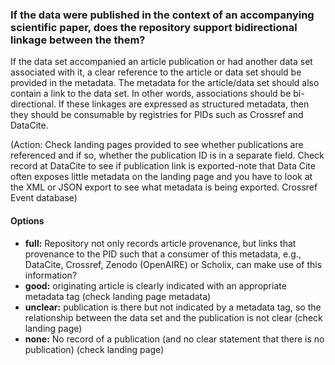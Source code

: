 ### If the data were published in the context of an accompanying scientific paper, does the repository support bidirectional linkage between the them?  

If the data set accompanied an article publication or had another data set associated with it, a clear reference to the article or data set should be provided in the metadata.  The metadata for the article/data set should also contain a link to the data set.  In other words, associations should be bi-directional.  If these linkages are expressed as structured metadata, then they should be consumable by registries for PIDs such as Crossref and DataCite.

(Action:  Check landing pages provided to see whether publications are referenced and if so, whether the publication ID is in a separate field.  Check record at DataCite to see if publication link is exported-note that Data Cite often exposes little metadata on the landing page and you have to look at the XML or JSON export to see what metadata is being exported.  Crossref Event database)

#### Options
* **full:**  Repository not only records article provenance, but links that provenance to the PID such that a consumer of this metadata, e.g., DataCite, Crossref, Zenodo (OpenAIRE) or Scholix, can make use of this information?
* **good:**  originating article is clearly indicated with an appropriate metadata tag (check landing page metadata)
* **unclear:**  publication is there but not indicated by a metadata tag, so the relationship between the data set and the publication is not clear (check landing page)
* **none:**  No record of a publication (and no clear statement that there is no publication) (check landing page)
